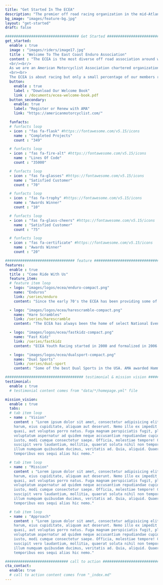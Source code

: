 ```yaml
---
title: "Get Started In The ECEA"
description: "The premier off road racing organization in the mid-Atlantic"
bg_image: "images/feature-bg.jpg"
layout: "get-started"
draft: false

################################## Get Started #####################################
get_started:
  enable : true
  image : "images/riders/image17.jpg"
  title : "Welcome To The East Coast Enduro Association"
  content : "The ECEA is the most diverse off road association around with something for the family, youth rider, racer or enthusiast.
  <br/><br/>
  As we are an American Motorcyclist Association chartered organization, we urge you to join to the AMA. The AMA has many benefits to both the ECEA and to you. The AMA supports motorcycling and our organization and as a member, you will be provided with many benefits.
  <br><br>
  The ECEA is about racing but only a small percentage of our members race and many don’t even ride. Many of our ECEA members just volunteer to help and enjoy the life long friendships that are formed. Our youth racing is a complete family oriented program. Camping for the weekend is very popular with the kids racing on Saturday. Older kids(12+) and adults race on Sunday."
  button:
    enable : true
    label : "Download Our Welcome Book"
    link : /documents/ecea-welcome-book.pdf
  button_secondary:
    enable: true
    label: "Register or Renew with AMA"
    link: "https://americanmotorcyclist.com/"

  funfacts:
  # funfacts loop
  - icon : "fas fa-flask" #https://fontawesome.com/v5.15/icons
    name : "Completed Projects"
    count : "349"

  # funfacts loop
  - icon : "fas fa-fire-alt" #https://fontawesome.com/v5.15/icons
    name : "Lines Of Code"
    count : "35000"

  # funfacts loop
  - icon : "fas fa-glasses" #https://fontawesome.com/v5.15/icons
    name : "Satisfied Customer"
    count : "70"

  # funfacts loop
  - icon : "fas fa-trophy" #https://fontawesome.com/v5.15/icons
    name : "Awards Winner"
    count : "10"

  # funfacts loop
  - icon : "fas fa-glass-cheers" #https://fontawesome.com/v5.15/icons
    name : "Satisfied Customer"
    count : "75"

  # funfacts loop
  - icon : "fas fa-certificate" #https://fontawesome.com/v5.15/icons
    name : "Awards Winner"
    count : "20"

################################ feature #####################################
features:
  enable : true
  title : "Come Ride With Us"
  feature_item:
  # feature item loop
  - logo: "images/logos/ecea/enduro-compact.png"
    name: "Enduros"
    link: /series/enduro
    content: "Since the early 70's the ECEA has been providing some of the best Enduro events on the east coast. We host old school time keepers to restarts to sprint enduros."

  - logo: "images/logos/ecea/harescramble-compact.png"
    name: "Hare Scrambles"
    link: /series/harescramble
    content: "The ECEA has always been the home of select National Events back in the day and now provide some of the most diverse off road events in the country"

  - logo: "images/logos/ecea/fastkidz-compact.png"
    name: "Fast Kidz"
    link: /series/fastkidz
    content: "ECEA Youth Racing started in 2000 and formalized in 2006 as the ECEA FastKIDZ. The Future Champions Start Here."

  - logo: "images/logos/ecea/dualsport-compact.png"
    name: "Dual Sports"
    link: /series/dual-sport
    content: "Some of the best Dual Sports in the USA. AMA awarded Hammer Run Dual Sport and more."

#################################### testimonial & mission vision #######################################
testimonial:
  enable : true
  # testimonial content comes from "data/*/homepage.yml" file

mission_vision:
  enable : true
  tabs:
  # tab item loop
  - name : "Vision"
    content : "Lorem ipsum dolor sit amet, consectetur adipisicing elit. Inventore nobis ducimus facere repellat
    harum, eius cupiditate, aliquam aut deserunt. Nemo illo ex impedit autem quod nobis architecto, velit
    quasi, aut voluptas porro natus. Fuga magnam perspiciatis fugit, placeat possimus officia non ducimus
    voluptatum aspernatur ad quidem neque accusantium repudiandae cupiditate nobis corporis, cum facere
    iusto, modi cumque consectetur saepe. Officia, molestiae tempore! Consequatur ipsa consequuntur saepe
    suscipit vero laudantium, mollitia, quaerat soluta nihil non tempore, quos dignissimos quasi ab officiis
    illum numquam quibusdam ducimus, veritatis ad. Quia, aliquid. Quaerat quos ducimus ipsam amet minus
    temporibus eos sequi alias hic nemo."

  # tab item loop
  - name : "Mission"
    content : "Lorem ipsum dolor sit amet, consectetur adipisicing elit. Inventore nobis ducimus facere repellat
    harum, eius cupiditate, aliquam aut deserunt. Nemo illo ex impedit autem quod nobis architecto, velit
    quasi, aut voluptas porro natus. Fuga magnam perspiciatis fugit, placeat possimus officia non ducimus
    voluptatum aspernatur ad quidem neque accusantium repudiandae cupiditate nobis corporis, cum facere
    iusto, modi cumque consectetur saepe. Officia, molestiae tempore! Consequatur ipsa consequuntur saepe
    suscipit vero laudantium, mollitia, quaerat soluta nihil non tempore, quos dignissimos quasi ab officiis
    illum numquam quibusdam ducimus, veritatis ad. Quia, aliquid. Quaerat quos ducimus ipsam amet minus
    temporibus eos sequi alias hic nemo."

  # tab item loop
  - name : "Approach"
    content : "Lorem ipsum dolor sit amet, consectetur adipisicing elit. Inventore nobis ducimus facere repellat
    harum, eius cupiditate, aliquam aut deserunt. Nemo illo ex impedit autem quod nobis architecto, velit
    quasi, aut voluptas porro natus. Fuga magnam perspiciatis fugit, placeat possimus officia non ducimus
    voluptatum aspernatur ad quidem neque accusantium repudiandae cupiditate nobis corporis, cum facere
    iusto, modi cumque consectetur saepe. Officia, molestiae tempore! Consequatur ipsa consequuntur saepe
    suscipit vero laudantium, mollitia, quaerat soluta nihil non tempore, quos dignissimos quasi ab officiis
    illum numquam quibusdam ducimus, veritatis ad. Quia, aliquid. Quaerat quos ducimus ipsam amet minus
    temporibus eos sequi alias hic nemo."

############################# call to action #################################
cta_contact:
  enable: true
  # call to action content comes from "_index.md"
---
```

